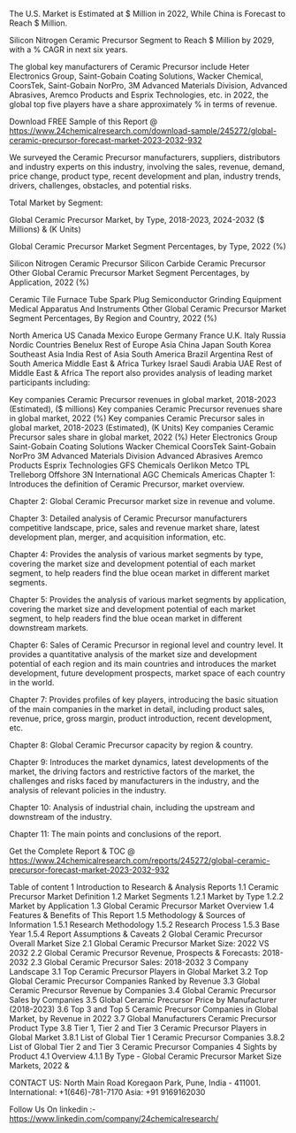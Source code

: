 The U.S. Market is Estimated at $ Million in 2022, While China is Forecast to Reach $ Million.

Silicon Nitrogen Ceramic Precursor Segment to Reach $ Million by 2029, with a % CAGR in next six years.

The global key manufacturers of Ceramic Precursor include Heter Electronics Group, Saint-Gobain Coating Solutions, Wacker Chemical, CoorsTek, Saint-Gobain NorPro, 3M Advanced Materials Division, Advanced Abrasives, Aremco Products and Esprix Technologies, etc. in 2022, the global top five players have a share approximately % in terms of revenue.

Download FREE Sample of this Report @ https://www.24chemicalresearch.com/download-sample/245272/global-ceramic-precursor-forecast-market-2023-2032-932

We surveyed the Ceramic Precursor manufacturers, suppliers, distributors and industry experts on this industry, involving the sales, revenue, demand, price change, product type, recent development and plan, industry trends, drivers, challenges, obstacles, and potential risks.

Total Market by Segment:

Global Ceramic Precursor Market, by Type, 2018-2023, 2024-2032 ($ Millions) & (K Units)

Global Ceramic Precursor Market Segment Percentages, by Type, 2022 (%)

Silicon Nitrogen Ceramic Precursor
Silicon Carbide Ceramic Precursor
Other
Global Ceramic Precursor Market Segment Percentages, by Application, 2022 (%)

Ceramic Tile
Furnace Tube
Spark Plug
Semiconductor
Grinding Equipment
Medical Apparatus And Instruments
Other
Global Ceramic Precursor Market Segment Percentages, By Region and Country, 2022 (%)

North America
US
Canada
Mexico
Europe
Germany
France
U.K.
Italy
Russia
Nordic Countries
Benelux
Rest of Europe
Asia
China
Japan
South Korea
Southeast Asia
India
Rest of Asia
South America
Brazil
Argentina
Rest of South America
Middle East & Africa
Turkey
Israel
Saudi Arabia
UAE
Rest of Middle East & Africa
The report also provides analysis of leading market participants including:

Key companies Ceramic Precursor revenues in global market, 2018-2023 (Estimated), ($ millions)
Key companies Ceramic Precursor revenues share in global market, 2022 (%)
Key companies Ceramic Precursor sales in global market, 2018-2023 (Estimated), (K Units)
Key companies Ceramic Precursor sales share in global market, 2022 (%)
Heter Electronics Group
Saint-Gobain Coating Solutions
Wacker Chemical
CoorsTek
Saint-Gobain NorPro
3M Advanced Materials Division
Advanced Abrasives
Aremco Products
Esprix Technologies
GFS Chemicals
Oerlikon Metco
TPL
Trelleborg Offshore
3N International
AGC Chemicals Americas
Chapter 1: Introduces the definition of Ceramic Precursor, market overview.

Chapter 2: Global Ceramic Precursor market size in revenue and volume.

Chapter 3: Detailed analysis of Ceramic Precursor manufacturers competitive landscape, price, sales and revenue market share, latest development plan, merger, and acquisition information, etc.

Chapter 4: Provides the analysis of various market segments by type, covering the market size and development potential of each market segment, to help readers find the blue ocean market in different market segments.

Chapter 5: Provides the analysis of various market segments by application, covering the market size and development potential of each market segment, to help readers find the blue ocean market in different downstream markets.

Chapter 6: Sales of Ceramic Precursor in regional level and country level. It provides a quantitative analysis of the market size and development potential of each region and its main countries and introduces the market development, future development prospects, market space of each country in the world.

Chapter 7: Provides profiles of key players, introducing the basic situation of the main companies in the market in detail, including product sales, revenue, price, gross margin, product introduction, recent development, etc.

Chapter 8: Global Ceramic Precursor capacity by region & country.

Chapter 9: Introduces the market dynamics, latest developments of the market, the driving factors and restrictive factors of the market, the challenges and risks faced by manufacturers in the industry, and the analysis of relevant policies in the industry.

Chapter 10: Analysis of industrial chain, including the upstream and downstream of the industry.

Chapter 11: The main points and conclusions of the report.

Get the Complete Report & TOC @ https://www.24chemicalresearch.com/reports/245272/global-ceramic-precursor-forecast-market-2023-2032-932

Table of content
1 Introduction to Research & Analysis Reports
1.1 Ceramic Precursor Market Definition
1.2 Market Segments
1.2.1 Market by Type
1.2.2 Market by Application
1.3 Global Ceramic Precursor Market Overview
1.4 Features & Benefits of This Report
1.5 Methodology & Sources of Information
1.5.1 Research Methodology
1.5.2 Research Process
1.5.3 Base Year
1.5.4 Report Assumptions & Caveats
2 Global Ceramic Precursor Overall Market Size
2.1 Global Ceramic Precursor Market Size: 2022 VS 2032
2.2 Global Ceramic Precursor Revenue, Prospects & Forecasts: 2018-2032
2.3 Global Ceramic Precursor Sales: 2018-2032
3 Company Landscape
3.1 Top Ceramic Precursor Players in Global Market
3.2 Top Global Ceramic Precursor Companies Ranked by Revenue
3.3 Global Ceramic Precursor Revenue by Companies
3.4 Global Ceramic Precursor Sales by Companies
3.5 Global Ceramic Precursor Price by Manufacturer (2018-2023)
3.6 Top 3 and Top 5 Ceramic Precursor Companies in Global Market, by Revenue in 2022
3.7 Global Manufacturers Ceramic Precursor Product Type
3.8 Tier 1, Tier 2 and Tier 3 Ceramic Precursor Players in Global Market
3.8.1 List of Global Tier 1 Ceramic Precursor Companies
3.8.2 List of Global Tier 2 and Tier 3 Ceramic Precursor Companies
4 Sights by Product
4.1 Overview
4.1.1 By Type - Global Ceramic Precursor Market Size Markets, 2022 &

CONTACT US:
North Main Road Koregaon Park, Pune, India - 411001.
International: +1(646)-781-7170
Asia: +91 9169162030

Follow Us On linkedin :- https://www.linkedin.com/company/24chemicalresearch/
